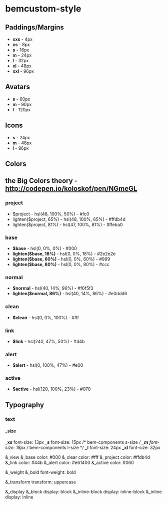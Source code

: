 # bemcustom-style

## Paddings/Margins
  * **xxs** - 4px
  * **xs** - 8px
  * **s** - 16px
  * **m** - 24px
  * **l** - 32px
  * **xl** - 48px
  * **xxl** - 96px

## Avatars
 * **s** - 60px
 * **m** - 90px
 * **l** - 120px
  
## Icons
 * **s** - 24px
 * **m** - 48px
 * **l** - 96px 

## Сolors
## the Big Colors theory - http://codepen.io/koloskof/pen/NGmeGL

### project
 * $project - hsl(48, 100%, 50%) - #fc0 
 * lighten($project, 65%) - hsl(48, 100%, 65%) - #ffdb4d
 * lighten($project, 81%) - hsl(47, 100%, 81%) - #ffeba0   

### base
 * **$base** - hsl(0, 0%, 0%) - #000
 * **lighten($base, 18%)** - hsl(0, 0%, 18%) - #2e2e2e 
 * **lighten($base, 60%)** - hsl(0, 0%, 60%) -  #999
 * **lighten($base, 80%)** - hsl(0, 0%, 80%) - #ccc
 
### normal
 * **$normal** - hsl(40, 14%, 96%) - #f6f5f3
 * **lighten($normal, 86%)** - hsl(40, 14%, 86%) - #e0ddd6   
 
### clean
 * **$clean** - hsl(0, 0%, 100%) - #fff
  
### link
 * **$link** - hsl(240, 47%, 50%) - #44b 
  
### alert
 * **$alert** - hsl(0, 100%, 47%) - #e00
  
### active
 * **$active** - hsl(120, 100%, 23%) - #070  


## Typography

### text
#### _size
  **_xs**
   font-size: 13px
  **_s**
   font-size: 15px /* bem-components s-size */
  **_m**
   font-size: 18px /* bem-components l-size */
  **_l**
   font-size: 24px
  **_xl**
   font-size: 32px

  &_view
    &_base
      color: #000
    &_clear
      color: #fff
    &_project
      color: #ffdb4d
    &_link
      color: #44b
    &_alert
      color: #e61400
    &_active
      color: #060

  &_weight
    &_bold
      font-weight: bold

  &_transform
    transform: uppercase

  &_display
    &_block
      display: block
    &_inline-block
      display: inline-block
    &_inline
      display: inline
